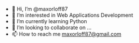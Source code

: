 - 👋 Hi, I’m @maxorloff87
- 👀 I’m interested in Web Applications Development
- 🌱 I’m currently learning Python
- 💞️ I’m looking to collaborate on ...
- 📫 How to reach me maxorloff87@gmail.com

<!---
maxorloff87/maxorloff87 is a ✨ special ✨ repository because its `README.md` (this file) appears on your GitHub profile.
You can click the Preview link to take a look at your changes.
--->
